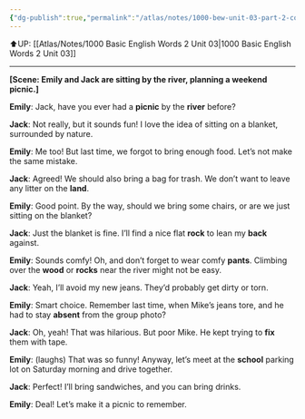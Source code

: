 ```yaml
---
{"dg-publish":true,"permalink":"/atlas/notes/1000-bew-unit-03-part-2-conversation/","noteIcon":""}
---
```


⬆️UP: [[Atlas/Notes/1000 Basic English Words 2 Unit 03\|1000 Basic English Words 2 Unit 03]]

---

**[Scene: Emily and Jack are sitting by the **river**, planning a weekend picnic.]**

**Emily**: Jack, have you ever had a **picnic** by the **river** before?

**Jack**: Not really, but it sounds fun! I love the idea of sitting on a blanket, surrounded by nature.

**Emily**: Me too! But last time, we forgot to bring enough food. Let’s not make the same mistake.

**Jack**: Agreed! We should also bring a bag for trash. We don’t want to leave any litter on the **land**.

**Emily**: Good point. By the way, should we bring some chairs, or are we just sitting on the blanket?

**Jack**: Just the blanket is fine. I’ll find a nice flat **rock** to lean my **back** against.

**Emily**: Sounds comfy! Oh, and don’t forget to wear comfy **pants**. Climbing over the **wood** or **rocks** near the river might not be easy.

**Jack**: Yeah, I’ll avoid my new jeans. They’d probably get dirty or torn.

**Emily**: Smart choice. Remember last time, when Mike’s jeans tore, and he had to stay **absent** from the group photo?

**Jack**: Oh, yeah! That was hilarious. But poor Mike. He kept trying to **fix** them with tape.

**Emily**: (laughs) That was so funny! Anyway, let’s meet at the **school** parking lot on Saturday morning and drive together.

**Jack**: Perfect! I’ll bring sandwiches, and you can bring drinks.

**Emily**: Deal! Let’s make it a picnic to remember.